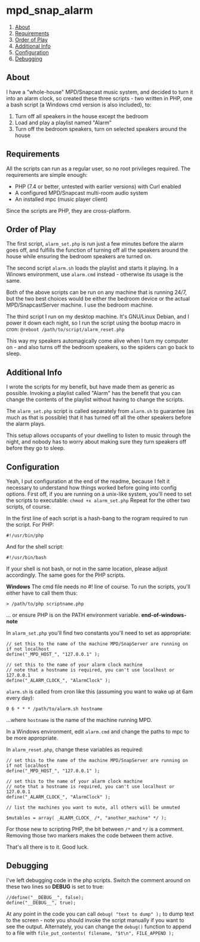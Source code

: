 # mpd_snap_alarm

  1. [About](#about)
  2. [Requirements](#requirements)
  3. [Order of Play](#order-of-play)
  4. [Additional Info](#additional-info)
  5. [Configuration](#configuration)
  6. [Debugging](#debugging)

## About
I have a "whole-house" MPD/Snapcast music system, and decided to turn it into an alarm clock, so created these three scripts - two written in PHP, one a bash script (a Windows cmd version is also included), to:

  1. Turn off all speakers in the house except the bedroom
  2. Load and play a playlist named "Alarm"
  3. Turn off the bedroom speakers, turn on selected speakers around the house

## Requirements
All the scripts can run as a regular user, so no root privileges required. The requirements are simple enough:

  * PHP (7.4 or better, untested with earlier versions) with Curl enabled
  * A configured MPD/Snapcast multi-room audio system
  * An installed mpc (music player client)

Since the scripts are PHP, they are cross-platform.

## Order of Play
The first script, `alarm_set.php` is run just a few minutes before the alarm goes off, and fulfills the function of turning off all the speakers around the house while ensuring the bedroom speakers are turned on.

The second script `alarm.sh` loads the playlist and starts it playing. In a Winows environment, use `alarm.cmd` instead - otherwise its usage is the same.

Both of the above scripts can be run on any machine that is running 24/7, but the two best choices would be either the bedroom device or the actual MPD/SnapcastServer machine. I use the bedroom machine.

The third script I run on my desktop machine. It's GNU/Linux Debian, and I power it down each night, so I run the script using the bootup macro in cron:
```@reboot /path/to/script/alarm_reset.php```

This way my speakers automagically come alive when I turn my computer on - and also turns off the bedroom speakers, so the spiders can go back to sleep.

## Additional Info
I wrote the scripts for my benefit, but have made them as generic as possible. Invoking a playlist called "Alarm" has the benefit that you can change the contents of the playlist without having to change the scripts.

The `alarm_set.php` script is called separately from `alarm.sh` to guarantee (as much as that is possible) that it has turned off all the other speakers before the alarm plays.

This setup allows occupants of your dwelling to listen to music through the night, and nobody has to worry about making sure they turn speakers off before they go to sleep.

## Configuration
Yeah, I put configuration at the end of the readme, because I felt it necessary to understand how things worked before going into config options. First off, if you are running on a unix-like system, you'll need to set the scripts to executable:
```chmod +x alarm_set.php```
Repeat for the other two scripts, of course.

In the first line of each script is a hash-bang to the rogram required to run the script. For PHP:
```
#!/usr/bin/php
```
And for the shell script:
```
#!/usr/bin/bash
```
If your shell is not bash, or not in the same location, please adjust accordingly. The same goes for the PHP scripts.

**Windows**
The cmd file needs no #! line of course. To run the scripts, you'll either have to call them thus:
```
> /path/to/php scriptname.php
```
... or ensure PHP is on the PATH environment variable.
**end-of-windows-note**

In `alarm_set.php` you'll find two constants you'll need to set as appropriate:
```
// set this to the name of the machine MPD/SnapServer are running on if not localhost
define("_MPD_HOST_", "127.0.0.1" );

// set this to the name of your alarm clock machine
// note that a hostname is required, you can't use localhost or 127.0.0.1
define("_ALARM_CLOCK_", "AlarmClock" );
```

`alarm.sh` is called from cron like this (assuming you want to wake up at 6am every day):
```
0 6 * * * /path/to/alarm.sh hostname
```
...where `hostname` is the name of the machine running MPD.

In a Windows environment, edit `alarm.cmd` and change the paths to mpc to be more appropriate.

In `alarm_reset.php`, change these variables as required:
```
// set this to the name of the machine MPD/SnapServer are running on if not localhost
define("_MPD_HOST_", "127.0.0.1" );

// set this to the name of your alarm clock machine
// note that a hostname is required, you can't use localhost or 127.0.0.1
define("_ALARM_CLOCK_", "AlarmClock" );

// list the machines you want to mute, all others will be unmuted

$mutables = array( _ALARM_CLOCK_ /*, "another_machine" */ );
```
For those new to scripting PHP, the bit between `/*` and `*/` is a comment. Removing those two markers makes the code between them active.

That's all there is to it. Good luck.

## Debugging
I've left debugging code in the php scripts. Switch the comment around on these two lines so __DEBUG__ is set to true:
```
//define("__DEBUG__", false);
define("__DEBUG__", true);
```
At any point in the code you can call `debug( "text to dump" );` to dump text to the screen - note you should invoke the script manually if you want to see the output. Alternately, you can change the `debug()` function to append to a file with `file_put_contents( filename, "$t\n", FILE_APPEND );`
